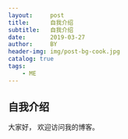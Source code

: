 ```yaml
---
layout:     post
title:      自我介绍
subtitle:   自我介绍
date:       2019-03-27
author:     BY
header-img: img/post-bg-cook.jpg
catalog: true
tags:
    - ME
---
```


## 自我介绍


大家好， 欢迎访问我的博客。